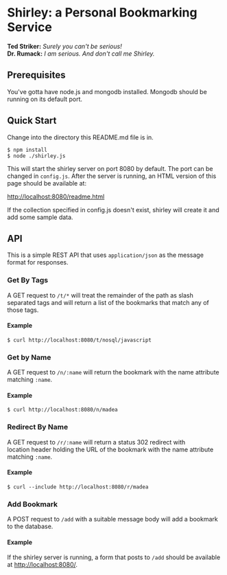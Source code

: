 # Shirley: a Personal Bookmarking Service 
**Ted Striker:** *Surely you can't be serious!*   
**Dr. Rumack:** *I am serious. And don't call me Shirley.*

## Prerequisites
You've gotta have node.js and mongodb installed. Mongodb should be 
running on its default port. 

## Quick Start

Change into the directory this README.md file is in. 

    $ npm install
    $ node ./shirley.js

This will start the shirley server on port 8080 by default. The port
can be changed in `config.js`. After the server is running, an HTML
version of this page should be available at: 

[http://localhost:8080/readme.html](http://localhost:8080/readme.html)

If the collection specified in config.js doesn't exist, shirley will 
create it and add some sample data.

## API

This is a simple REST API that uses `application/json` as the message
format for responses. 

### Get By Tags
A GET request to `/t/*` will treat the remainder of the path
as slash separated tags and will return a list of the bookmarks
that match any of those tags. 
#### Example
    $ curl http://localhost:8080/t/nosql/javascript

### Get by Name
A GET request to `/n/:name` will return the bookmark with the name
attribute matching `:name`. 
#### Example
    $ curl http://localhost:8080/n/madea

### Redirect By Name
A GET request to `/r/:name` will return a status 302 redirect with  
location header holding the URL of the bookmark with the name
attribute matching `:name`. 
#### Example
    $ curl --include http://localhost:8080/r/madea

### Add Bookmark
A POST request to `/add` with a suitable message body will 
add a bookmark to the database.     
#### Example
If the shirley server is running, a form that posts to `/add` should
be available at [http://localhost:8080/](http://localhost:8080/).


